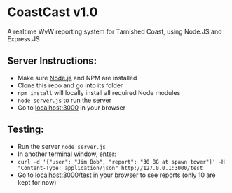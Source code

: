 CoastCast v1.0
==============

A realtime WvW reporting system for Tarnished Coast, using Node.JS and Express.JS

Server Instructions:
-------------------

* Make sure [Node.js](https://nodejs.org/) and NPM are installed
* Clone this repo and go into its folder
* `npm install` will locally install all required Node modules
* `node server.js` to run the server
* Go to [localhost:3000](http://localhost:3000/) in your browser

Testing:
--------

* Run the server `node server.js`
* In another terminal window, enter:
* `curl -d '{"user": "Jim Bob", "report": "30 BG at spawn tower"}' -H "Content-Type: application/json" http://127.0.0.1:3000/test`
* Go to [localhost:3000/test](http://localhost:3000/test) in your browser to see reports (only 10 are kept for now)
